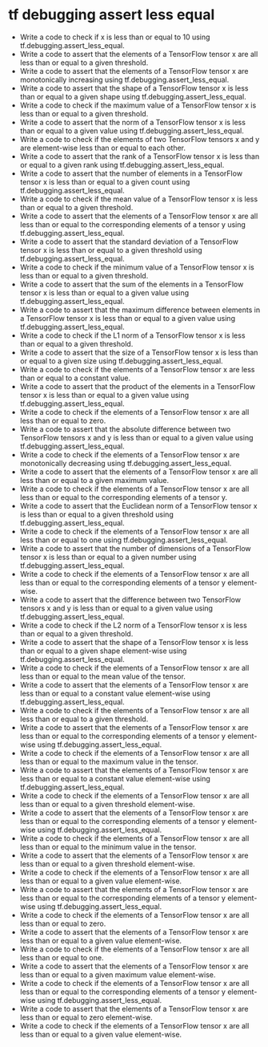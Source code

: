 # tf debugging assert less equal

- Write a code to check if x is less than or equal to 10 using tf.debugging.assert_less_equal.
- Write a code to assert that the elements of a TensorFlow tensor x are all less than or equal to a given threshold.
- Write a code to assert that the elements of a TensorFlow tensor x are monotonically increasing using tf.debugging.assert_less_equal.
- Write a code to assert that the shape of a TensorFlow tensor x is less than or equal to a given shape using tf.debugging.assert_less_equal.
- Write a code to check if the maximum value of a TensorFlow tensor x is less than or equal to a given threshold.
- Write a code to assert that the norm of a TensorFlow tensor x is less than or equal to a given value using tf.debugging.assert_less_equal.
- Write a code to check if the elements of two TensorFlow tensors x and y are element-wise less than or equal to each other.
- Write a code to assert that the rank of a TensorFlow tensor x is less than or equal to a given rank using tf.debugging.assert_less_equal.
- Write a code to assert that the number of elements in a TensorFlow tensor x is less than or equal to a given count using tf.debugging.assert_less_equal.
- Write a code to check if the mean value of a TensorFlow tensor x is less than or equal to a given threshold.
- Write a code to assert that the elements of a TensorFlow tensor x are all less than or equal to the corresponding elements of a tensor y using tf.debugging.assert_less_equal.
- Write a code to assert that the standard deviation of a TensorFlow tensor x is less than or equal to a given threshold using tf.debugging.assert_less_equal.
- Write a code to check if the minimum value of a TensorFlow tensor x is less than or equal to a given threshold.
- Write a code to assert that the sum of the elements in a TensorFlow tensor x is less than or equal to a given value using tf.debugging.assert_less_equal.
- Write a code to assert that the maximum difference between elements in a TensorFlow tensor x is less than or equal to a given value using tf.debugging.assert_less_equal.
- Write a code to check if the L1 norm of a TensorFlow tensor x is less than or equal to a given threshold.
- Write a code to assert that the size of a TensorFlow tensor x is less than or equal to a given size using tf.debugging.assert_less_equal.
- Write a code to check if the elements of a TensorFlow tensor x are less than or equal to a constant value.
- Write a code to assert that the product of the elements in a TensorFlow tensor x is less than or equal to a given value using tf.debugging.assert_less_equal.
- Write a code to check if the elements of a TensorFlow tensor x are all less than or equal to zero.
- Write a code to assert that the absolute difference between two TensorFlow tensors x and y is less than or equal to a given value using tf.debugging.assert_less_equal.
- Write a code to check if the elements of a TensorFlow tensor x are monotonically decreasing using tf.debugging.assert_less_equal.
- Write a code to assert that the elements of a TensorFlow tensor x are all less than or equal to a given maximum value.
- Write a code to check if the elements of a TensorFlow tensor x are all less than or equal to the corresponding elements of a tensor y.
- Write a code to assert that the Euclidean norm of a TensorFlow tensor x is less than or equal to a given threshold using tf.debugging.assert_less_equal.
- Write a code to check if the elements of a TensorFlow tensor x are all less than or equal to one using tf.debugging.assert_less_equal.
- Write a code to assert that the number of dimensions of a TensorFlow tensor x is less than or equal to a given number using tf.debugging.assert_less_equal.
- Write a code to check if the elements of a TensorFlow tensor x are all less than or equal to the corresponding elements of a tensor y element-wise.
- Write a code to assert that the difference between two TensorFlow tensors x and y is less than or equal to a given value using tf.debugging.assert_less_equal.
- Write a code to check if the L2 norm of a TensorFlow tensor x is less than or equal to a given threshold.
- Write a code to assert that the shape of a TensorFlow tensor x is less than or equal to a given shape element-wise using tf.debugging.assert_less_equal.
- Write a code to check if the elements of a TensorFlow tensor x are all less than or equal to the mean value of the tensor.
- Write a code to assert that the elements of a TensorFlow tensor x are less than or equal to a constant value element-wise using tf.debugging.assert_less_equal.
- Write a code to check if the elements of a TensorFlow tensor x are all less than or equal to a given threshold.
- Write a code to assert that the elements of a TensorFlow tensor x are less than or equal to the corresponding elements of a tensor y element-wise using tf.debugging.assert_less_equal.
- Write a code to check if the elements of a TensorFlow tensor x are all less than or equal to the maximum value in the tensor.
- Write a code to assert that the elements of a TensorFlow tensor x are less than or equal to a constant value element-wise using tf.debugging.assert_less_equal.
- Write a code to check if the elements of a TensorFlow tensor x are all less than or equal to a given threshold element-wise.
- Write a code to assert that the elements of a TensorFlow tensor x are less than or equal to the corresponding elements of a tensor y element-wise using tf.debugging.assert_less_equal.
- Write a code to check if the elements of a TensorFlow tensor x are all less than or equal to the minimum value in the tensor.
- Write a code to assert that the elements of a TensorFlow tensor x are less than or equal to a given threshold element-wise.
- Write a code to check if the elements of a TensorFlow tensor x are all less than or equal to a given value element-wise.
- Write a code to assert that the elements of a TensorFlow tensor x are less than or equal to the corresponding elements of a tensor y element-wise using tf.debugging.assert_less_equal.
- Write a code to check if the elements of a TensorFlow tensor x are all less than or equal to zero.
- Write a code to assert that the elements of a TensorFlow tensor x are less than or equal to a given value element-wise.
- Write a code to check if the elements of a TensorFlow tensor x are all less than or equal to one.
- Write a code to assert that the elements of a TensorFlow tensor x are less than or equal to a given maximum value element-wise.
- Write a code to check if the elements of a TensorFlow tensor x are all less than or equal to the corresponding elements of a tensor y element-wise using tf.debugging.assert_less_equal.
- Write a code to assert that the elements of a TensorFlow tensor x are less than or equal to zero element-wise.
- Write a code to check if the elements of a TensorFlow tensor x are all less than or equal to a given value element-wise.
